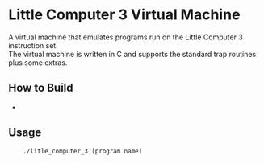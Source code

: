 Little Computer 3 Virtual Machine
===========
A virtual machine that emulates programs run on the Little Computer 3 instruction set.\
The virtual machine is written in C and supports the standard trap routines plus some extras.

How to Build
------
* 

Usage
------
```xml
    ./litle_computer_3 [program name]
```
